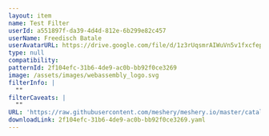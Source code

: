 ```yaml
---
layout: item
name: Test Filter
userId: a551897f-da39-4d4d-812e-6b299e82c457
userName: Freedisch Batale
userAvatarURL: https://drive.google.com/file/d/1z3rUqsmrAIWuVn5v1fxcfepXL7JkQT_0/view?usp=drive_link
type: null
compatibility: 
patternId: 2f104efc-31b6-4de9-ac0b-bb92f0ce3269
image: /assets/images/webassembly_logo.svg
filterInfo: |
  ""
filterCaveats: |
  ""
URL: 'https://raw.githubusercontent.com/meshery/meshery.io/master/catalog/2f104efc-31b6-4de9-ac0b-bb92f0ce3269.yaml'
downloadLink: 2f104efc-31b6-4de9-ac0b-bb92f0ce3269.yaml
---
```


